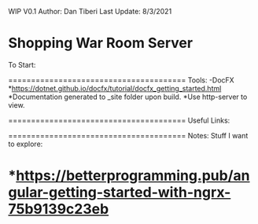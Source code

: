﻿WIP V0.1
Author: Dan Tiberi
Last Update: 8/3/2021

Shopping War Room Server
=======================================
To Start:

=======================================
Tools:
-DocFX
    *https://dotnet.github.io/docfx/tutorial/docfx_getting_started.html
    *Documentation generated to _site folder upon build.
    *Use http-server to view.

=======================================
Useful Links:

=======================================
Notes: Stuff I want to explore:

*https://betterprogramming.pub/angular-getting-started-with-ngrx-75b9139c23eb
=======================================